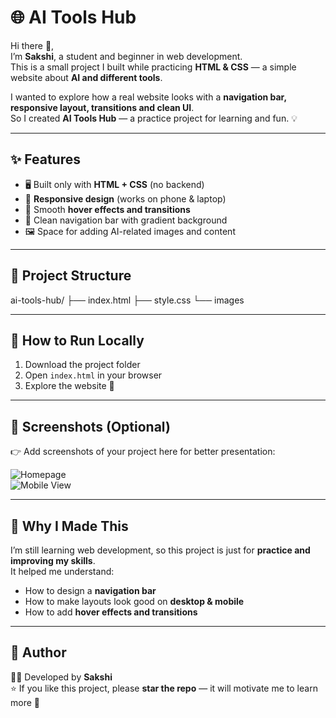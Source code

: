 # 🌐 AI Tools Hub  

Hi there 👋,  
I’m **Sakshi**, a student and beginner in web development.  
This is a small project I built while practicing **HTML & CSS** — a simple website about **AI and different tools**.  

I wanted to explore how a real website looks with a **navigation bar, responsive layout, transitions and clean UI**.  
So I created **AI Tools Hub** — a practice project for learning and fun. 💡  

---

## ✨ Features
- 🖥️ Built only with **HTML + CSS** (no backend)
- 📱 **Responsive design** (works on phone & laptop)
- 🎨 Smooth **hover effects and transitions**
- 🌈 Clean navigation bar with gradient background
- 🖼️ Space for adding AI-related images and content

---

## 📂 Project Structure
ai-tools-hub/
├── index.html
├── style.css
└── images


---

## 🚀 How to Run Locally
1. Download the project folder  
2. Open `index.html` in your browser  
3. Explore the website 🚀  

---

## 📸 Screenshots (Optional)
👉 Add screenshots of your project here for better presentation:  

![Homepage](screenshot-home.png)  
![Mobile View](screenshot-mobile.png)  

---

## 🙌 Why I Made This
I’m still learning web development, so this project is just for **practice and improving my skills**.  
It helped me understand:  
- How to design a **navigation bar**  
- How to make layouts look good on **desktop & mobile**  
- How to add **hover effects and transitions**  

---

## 💙 Author
👩‍💻 Developed by **Sakshi**  
⭐ If you like this project, please **star the repo** — it will motivate me to learn more 🚀  
